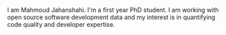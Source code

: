 I am Mahmoud Jahanshahi. I'm a first year PhD student. I am working with open source software development data and my interest is in quantifying code quality and developer expertise.
